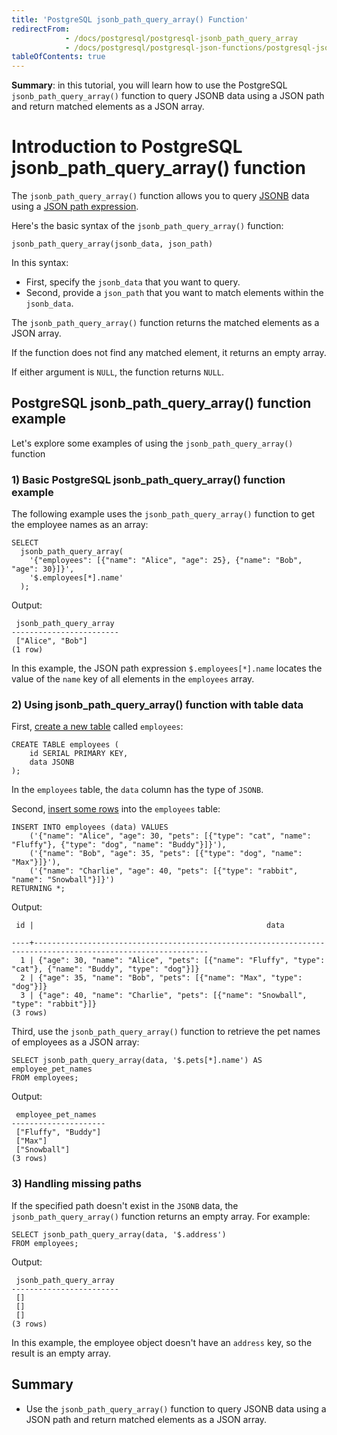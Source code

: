 ```yaml
---
title: 'PostgreSQL jsonb_path_query_array() Function'
redirectFrom:
            - /docs/postgresql/postgresql-jsonb_path_query_array 
            - /docs/postgresql/postgresql-json-functions/postgresql-jsonb_path_query_array/
tableOfContents: true
---
```


**Summary**: in this tutorial, you will learn how to use the PostgreSQL `jsonb_path_query_array()` function to query JSONB data using a JSON path and return matched elements as a JSON array.



# Introduction to PostgreSQL jsonb_path_query_array() function



The `jsonb_path_query_array()` function allows you to query [JSONB](/docs/postgresql/postgresql-json/) data using a [JSON path expression](https://www.postgresqltutorial.com/postgresql-json-functions/postgresql-json-path).



Here's the basic syntax of the `jsonb_path_query_array()` function:



```
jsonb_path_query_array(jsonb_data, json_path)
```



In this syntax:



- First, specify the `jsonb_data` that you want to query.
- Second, provide a `json_path` that you want to match elements within the `jsonb_data`.


The `jsonb_path_query_array()` function returns the matched elements as a JSON array.



If the function does not find any matched element, it returns an empty array.



If either argument is `NULL`, the function returns `NULL`.



## PostgreSQL jsonb_path_query_array() function example



Let's explore some examples of using the `jsonb_path_query_array()` function



### 1) Basic PostgreSQL jsonb_path_query_array() function example



The following example uses the `jsonb_path_query_array()` function to get the employee names as an array:



```
SELECT
  jsonb_path_query_array(
    '{"employees": [{"name": "Alice", "age": 25}, {"name": "Bob", "age": 30}]}',
    '$.employees[*].name'
  );
```



Output:



```
 jsonb_path_query_array
------------------------
 ["Alice", "Bob"]
(1 row)
```



In this example, the JSON path expression `$.employees[*].name` locates the value of the `name` key of all elements in the `employees` array.



### 2) Using jsonb_path_query_array() function with table data



First, [create a new table](/docs/postgresql/postgresql-create-table) called `employees`:



```
CREATE TABLE employees (
    id SERIAL PRIMARY KEY,
    data JSONB
);
```



In the `employees` table, the `data` column has the type of `JSONB`.



Second, [insert some rows](/docs/postgresql/postgresql-insert-multiple-rows) into the `employees` table:



```
INSERT INTO employees (data) VALUES
    ('{"name": "Alice", "age": 30, "pets": [{"type": "cat", "name": "Fluffy"}, {"type": "dog", "name": "Buddy"}]}'),
    ('{"name": "Bob", "age": 35, "pets": [{"type": "dog", "name": "Max"}]}'),
    ('{"name": "Charlie", "age": 40, "pets": [{"type": "rabbit", "name": "Snowball"}]}')
RETURNING *;
```



Output:



```
 id |                                                    data

----+-------------------------------------------------------------------------------------------------------------
  1 | {"age": 30, "name": "Alice", "pets": [{"name": "Fluffy", "type": "cat"}, {"name": "Buddy", "type": "dog"}]}
  2 | {"age": 35, "name": "Bob", "pets": [{"name": "Max", "type": "dog"}]}
  3 | {"age": 40, "name": "Charlie", "pets": [{"name": "Snowball", "type": "rabbit"}]}
(3 rows)
```



Third, use the `jsonb_path_query_array()` function to retrieve the pet names of employees as a JSON array:



```
SELECT jsonb_path_query_array(data, '$.pets[*].name') AS employee_pet_names
FROM employees;
```



Output:



```
 employee_pet_names
---------------------
 ["Fluffy", "Buddy"]
 ["Max"]
 ["Snowball"]
(3 rows)
```



### 3) Handling missing paths



If the specified path doesn't exist in the `JSONB` data, the `jsonb_path_query_array()` function returns an empty array. For example:



```
SELECT jsonb_path_query_array(data, '$.address')
FROM employees;
```



Output:



```
 jsonb_path_query_array
------------------------
 []
 []
 []
(3 rows)
```



In this example, the employee object doesn't have an `address` key, so the result is an empty array.



## Summary



- Use the `jsonb_path_query_array()` function to query JSONB data using a JSON path and return matched elements as a JSON array.
